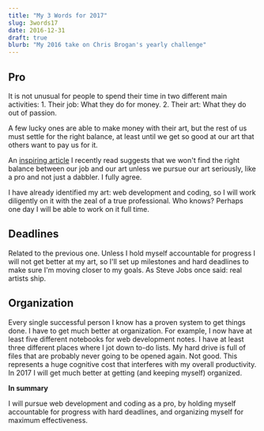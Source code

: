 ```yaml
---
title: "My 3 Words for 2017"
slug: 3words17
date: 2016-12-31
draft: true
blurb: "My 2016 take on Chris Brogan's yearly challenge"
---
```


<h2>Pro</h2>
It is not unusual for people to spend their time in two different main activities:
1. Their job: What they do for money.
2. Their art: What they do out of passion.

A few lucky ones are able to make money with their art, but the rest of us must settle for the right balance, at least until we get so good at our art that others want to pay us for it.

An [inspiring article](https://sivers.org/balance) I recently read suggests that we won't find the right balance between our job and our art unless we pursue our art seriously, like a pro and not just a dabbler. I fully agree.

I have already identified my art: web development and coding, so I will work diligently on it with the zeal of a true professional. Who knows? Perhaps one day I will be able to work on it full time.

<h2>Deadlines</h2>
Related to the previous one. Unless I hold myself accountable for progress I will not get better at my art, so I'll set up milestones and hard deadlines to make sure I'm moving closer to my goals. As Steve Jobs once said: real artists ship.

<h2>Organization</h2>
Every single successful person I know has a proven system to get things done. I have to get much better at organization. For example, I now have at least five different notebooks for web development notes. I have at least three different places where I jot down to-do lists. My hard drive is full of files that are probably never going to be opened again. Not good. This represents a huge cognitive cost that interferes with my overall productivity. In 2017 I will get much better at getting (and keeping myself) organized.

**In summary**

I will pursue web development and coding as a pro, by holding myself accountable for progress with hard deadlines, and organizing myself for maximum effectiveness.